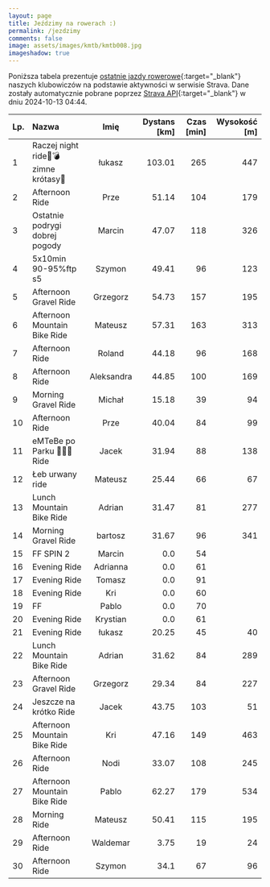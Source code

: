 ```yaml
---
layout: page
title: Jeździmy na rowerach :)
permalink: /jezdzimy
comments: false
image: assets/images/kmtb/kmtb008.jpg
imageshadow: true
---
```


Poniższa tabela prezentuje [ostatnie jazdy rowerowe](https://www.strava.com/clubs/336381){:target="_blank"} naszych klubowiczów na podstawie aktywności w serwisie Strava. Dane zostały automatycznie pobrane poprzez [Strava API](https://developers.strava.com/docs/reference/#api-Clubs-getClubActivitiesById){:target="_blank"} w dniu 2024-10-13 04:44.

Lp. | Nazwa | Imię | Dystans [km] | Czas [min] | Wysokość [m]
:--- | :--- | :---: | ---: | ---: | ---:
1|Raczej night ride💫💣zimne krótasy🤧|łukasz|103.01|265|447
2|Afternoon Ride|Prze|51.14|104|179
3|Ostatnie podrygi dobrej pogody|Marcin|47.07|118|326
4|5x10min 90-95%ftp s5|Szymon|49.41|96|123
5|Afternoon Gravel Ride|Grzegorz|54.73|157|195
6|Afternoon Mountain Bike Ride|Mateusz|57.31|163|313
7|Afternoon Ride|Roland|44.18|96|168
8|Afternoon Ride|Aleksandra|44.85|100|169
9|Morning Gravel Ride|Michał|15.18|39|94
10|Afternoon Ride|Prze|40.04|84|99
11|eMTeBe po Parku 🚴‍♂️🌳Ride|Jacek|31.94|88|138
12|Łeb urwany ride|Mateusz|25.44|66|67
13|Lunch Mountain Bike Ride|Adrian|31.47|81|277
14|Morning Gravel Ride|bartosz|31.67|96|341
15|FF SPIN 2|Marcin|0.0|54|
16|Evening Ride|Adrianna|0.0|61|
17|Evening Ride|Tomasz|0.0|91|
18|Evening Ride|Kri|0.0|60|
19|FF|Pablo|0.0|70|
20|Evening Ride|Krystian|0.0|61|
21|Evening Ride|łukasz|20.25|45|40
22|Lunch Mountain Bike Ride|Adrian|31.62|84|289
23|Afternoon Gravel Ride|Grzegorz|29.34|84|227
24|Jeszcze na krótko Ride|Jacek|43.75|103|51
25|Afternoon Mountain Bike Ride|Kri|47.16|149|463
26|Afternoon Ride|Nodi|33.07|108|245
27|Afternoon Mountain Bike Ride|Pablo|62.27|179|534
28|Morning Ride|Mateusz|50.41|115|195
29|Afternoon Ride|Waldemar|3.75|19|24
30|Afternoon Ride|Szymon|34.1|67|96
